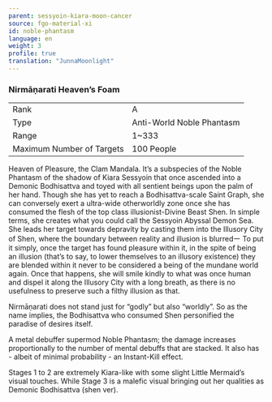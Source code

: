 ```yaml
---
parent: sessyoin-kiara-moon-cancer
source: fgo-material-xi
id: noble-phantasm
language: en
weight: 3
profile: true
translation: "JunnaMoonlight"
---
```


### Nirmāṇarati Heaven’s Foam

<table>
  <tr><td>Rank</td><td>A</td></tr>
  <tr><td>Type</td><td>Anti-World Noble Phantasm</td></tr>
  <tr><td>Range</td><td>1~333</td></tr>
  <tr><td>Maximum Number of Targets</td><td>100 People</td></tr>
</table>

Heaven of Pleasure, the Clam Mandala.
It’s a subspecies of the Noble Phantasm of the shadow of Kiara Sessyoin that once ascended into a Demonic Bodhisattva and toyed with all sentient beings upon the palm of her hand.
Though she has yet to reach a Bodhisattva-scale Saint Graph, she can conversely exert a ultra-wide otherworldly zone once she has consumed the flesh of the top class illusionist-Divine Beast Shen.
In simple terms, she creates what you could call the Sessyoin Abyssal Demon Sea.
She leads her target towards depravity by casting them into the Illusory City of Shen, where the boundary between reality and illusion is blurredー To put it simply, once the target has found pleasure within it, in the spite of being an illusion (that’s to say, to lower themselves to an illusory existence) they are blended within it never to be considered a being of the mundane world again.
Once that happens, she will smile kindly to what was once human and dispel it along the Illusory City with a long breath, as there is no usefulness to preserve such a filthy illusion as that.

Nirmāṇarati does not stand just for “godly” but also “worldly”.
So as the name implies, the Bodhisattva who consumed Shen personified the paradise of desires itself.

A metal debuffer supermod Noble Phantasm; the damage increases proportionally to the number of mental debuffs that are stacked. It also has - albeit of minimal probability - an Instant-Kill effect.

Stages 1 to 2 are extremely Kiara-like with some slight Little Mermaid’s visual touches. While Stage 3 is a malefic visual bringing out her qualities as Demonic Bodhisattva (shen ver).
